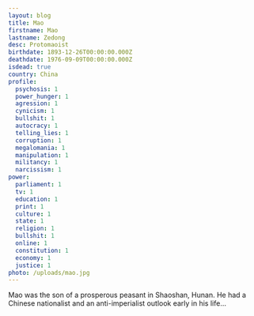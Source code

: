 ```yaml
---
layout: blog
title: Mao
firstname: Mao
lastname: Zedong
desc: Protomaoist
birthdate: 1893-12-26T00:00:00.000Z
deathdate: 1976-09-09T00:00:00.000Z
isdead: true
country: China
profile:
  psychosis: 1
  power_hunger: 1
  agression: 1
  cynicism: 1
  bullshit: 1
  autocracy: 1
  telling_lies: 1
  corruption: 1
  megalomania: 1
  manipulation: 1
  militancy: 1
  narcissism: 1
power:
  parliament: 1
  tv: 1
  education: 1
  print: 1
  culture: 1
  state: 1
  religion: 1
  bullshit: 1
  online: 1
  constitution: 1
  economy: 1
  justice: 1
photo: /uploads/mao.jpg
---
```

Mao was the son of a prosperous peasant in Shaoshan, Hunan. He had a Chinese nationalist and an anti-imperialist outlook early in his life…